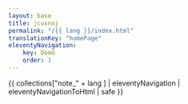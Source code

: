 ```yaml
---
layout: base
title: jcusnxj
permalink: "/{{ lang }}/index.html"
translationKey: "homePage"
eleventyNavigation:
    key: Domů
    order: 1
---
```

{{ collections["note_" + lang ] | eleventyNavigation | eleventyNavigationToHtml | safe }}
